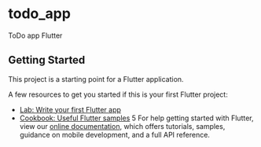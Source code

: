 # todo_app

ToDo app Flutter

## Getting Started

This project is a starting point for a Flutter application.

A few resources to get you started if this is your first Flutter project:

- [Lab: Write your first Flutter app](https://flutter.dev/docs/get-started/codelab)
- [Cookbook: Useful Flutter samples](https://flutter.dev/docs/cookbook)
5
For help getting started with Flutter, view our
[online documentation](https://flutter.dev/docs), which offers tutorials,
samples, guidance on mobile development, and a full API reference.
